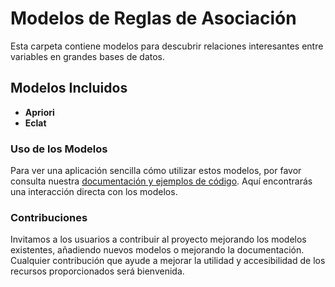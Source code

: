 # Modelos de Reglas de Asociación

Esta carpeta contiene modelos para descubrir relaciones interesantes entre variables en grandes bases de datos.

## Modelos Incluidos

- **Apriori**
- **Eclat**

### Uso de los Modelos

Para ver una aplicación sencilla cómo utilizar estos modelos, por favor consulta nuestra [documentación y ejemplos de código](URL_AQUI). Aquí encontrarás una interacción directa con los modelos.

### Contribuciones

Invitamos a los usuarios a contribuir al proyecto mejorando los modelos existentes, añadiendo nuevos modelos o mejorando la documentación. Cualquier contribución que ayude a mejorar la utilidad y accesibilidad de los recursos proporcionados será bienvenida.

